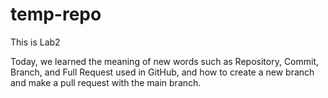 # temp-repo
This is Lab2

Today, we learned the meaning of new words such as Repository, Commit, Branch, and Full Request used in GitHub,
and how to create a new branch and make a pull request with the main branch.
